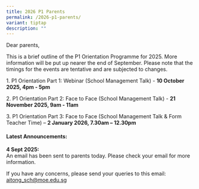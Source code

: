 ```yaml
---
title: 2026 P1 Parents
permalink: /2026-p1-parents/
variant: tiptap
description: ""
---
```

<p>Dear parents,</p>
<p>This is a brief outline of the P1 Orientation Programme for 2025. More
information will be put up nearer the end of September. Please note that
the timings for the events are tentative and are subjected to changes.</p>
<p>1. P1 Orientation Part 1: Webinar (School Management Talk) - <strong>10 October 2025, 4pm - 5pm</strong>
</p>
<p>2. P1 Orientation Part 2: Face to Face (School Management Talk) - <strong>21 November 2025, 9am - 11am</strong>
</p>
<p>3. P1 Orientation Part 3: Face to Face (School Management Talk &amp; Form
Teacher Time) – <strong>2 January 2026, 7.30am – 12.30pm</strong>
</p>
<p></p>
<h4><strong>Latest Announcements:</strong></h4>
<p><strong>4 Sept 2025:</strong>
<br>An email has been sent to parents today. Please check your email for more
information.</p>
<p></p>
<p>If you have any concerns, please send your queries to this email: <a href="mailto:aitong_sch@moe.edu.sg" rel="noopener noreferrer nofollow" target="_blank">aitong_sch@moe.edu.sg</a>
</p>